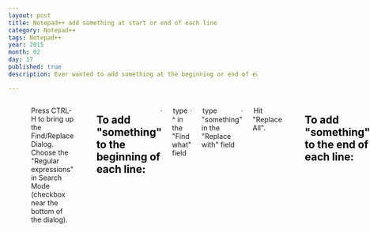 ```yaml
---
layout: post
title: Notepad++ add something at start or end of each line
category: Notepad++
tags: Notepad++ 
year: 2015
month: 02
day: 17
published: true
description: Ever wanted to add something at the beginning or end of each line in your code using Notepad++, read this to learn how.

---
```


<div class="row">	
	<div class="span9 columns">
<p class="MsoNormal"><o:p></o:p></p>
<p class="MsoNormal"><o:p>&nbsp;</o:p></p>
<p class="MsoNormal">Press CTRL-H to bring up the
Find/Replace Dialog. Choose the
"Regular expressions" in Search Mode (checkbox near the bottom of the
dialog).<o:p></o:p></p>
<p class="MsoNormal"><o:p>&nbsp;</o:p></p>
<h2><span style="color: windowtext;">To add
"something" to the
beginning of each line:<o:p></o:p></span></h2>
<p class="MsoListParagraphCxSpFirst"
 style="text-indent: -0.25in;"><!--[if !supportLists]--><span
 style="font-family: Symbol;"><span style="">·<span
 style="font-family: &quot;Times New Roman&quot;; font-style: normal; font-variant: normal; font-weight: normal; font-size: 7pt; line-height: normal; font-size-adjust: none; font-stretch: normal;">&nbsp;&nbsp;&nbsp;&nbsp;&nbsp;&nbsp;&nbsp;&nbsp;
</span></span></span><!--[endif]-->type
^ in the "Find what" field<o:p></o:p></p>
<p class="MsoListParagraphCxSpMiddle"
 style="text-indent: -0.25in;"><!--[if !supportLists]--><span
 style="font-family: Symbol;"><span style="">·<span
 style="font-family: &quot;Times New Roman&quot;; font-style: normal; font-variant: normal; font-weight: normal; font-size: 7pt; line-height: normal; font-size-adjust: none; font-stretch: normal;">&nbsp;&nbsp;&nbsp;&nbsp;&nbsp;&nbsp;&nbsp;&nbsp;
</span></span></span><!--[endif]-->type
"something" in the "Replace
with" field<o:p></o:p></p>
<p class="MsoListParagraphCxSpLast"
 style="text-indent: -0.25in;"><!--[if !supportLists]--><span
 style="font-family: Symbol;"><span style="">·<span
 style="font-family: &quot;Times New Roman&quot;; font-style: normal; font-variant: normal; font-weight: normal; font-size: 7pt; line-height: normal; font-size-adjust: none; font-stretch: normal;">&nbsp;&nbsp;&nbsp;&nbsp;&nbsp;&nbsp;&nbsp;&nbsp;
</span></span></span><!--[endif]-->Hit
"Replace All".<o:p></o:p></p>
<p class="MsoNormal"><o:p>&nbsp;</o:p></p>
<h2><span style="color: windowtext;">To add
"something" to the end of
each line:<o:p></o:p></span></h2>
<p class="MsoListParagraphCxSpFirst"
 style="margin-left: 38.25pt; text-indent: -0.25in;"><!--[if !supportLists]--><span
 style="font-family: Symbol;"><span style="">·<span
 style="font-family: &quot;Times New Roman&quot;; font-style: normal; font-variant: normal; font-weight: normal; font-size: 7pt; line-height: normal; font-size-adjust: none; font-stretch: normal;">&nbsp;&nbsp;&nbsp;&nbsp;&nbsp;&nbsp;&nbsp;&nbsp;
</span></span></span><!--[endif]-->type
$ in the "Find what" field, <o:p></o:p></p>
<p class="MsoListParagraphCxSpMiddle"
 style="margin-left: 38.25pt; text-indent: -0.25in;"><!--[if !supportLists]--><span
 style="font-family: Symbol;"><span style="">·<span
 style="font-family: &quot;Times New Roman&quot;; font-style: normal; font-variant: normal; font-weight: normal; font-size: 7pt; line-height: normal; font-size-adjust: none; font-stretch: normal;">&nbsp;&nbsp;&nbsp;&nbsp;&nbsp;&nbsp;&nbsp;&nbsp;
</span></span></span><!--[endif]-->type
"something" in the "Replace
with" field<o:p></o:p></p>
<p class="MsoListParagraphCxSpLast"
 style="margin-left: 38.25pt; text-indent: -0.25in;"><!--[if !supportLists]--><span
 style="font-family: Symbol;"><span style="">·<span
 style="font-family: &quot;Times New Roman&quot;; font-style: normal; font-variant: normal; font-weight: normal; font-size: 7pt; line-height: normal; font-size-adjust: none; font-stretch: normal;">&nbsp;&nbsp;&nbsp;&nbsp;&nbsp;&nbsp;&nbsp;&nbsp;
</span></span></span><!--[endif]-->Hit
"Replace All".<o:p></o:p></p>

	</div>
</div> 
		
		
		
		
		

